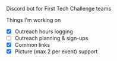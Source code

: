 Discord bot for First Tech Challenge teams

Things I'm working on 

- [x] Outreach hours logging
- [ ] Outreach planning & sign-ups
- [x] Common links
- [x] Picture (max 2 per event) support